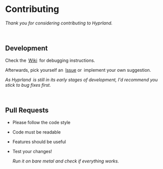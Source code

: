 
# Contributing

*Thank you for considering contributing to Hyprland.*

<br>

## Development

Check the [Wiki] for debugging instructions.

Afterwards, pick yourself an [Issue] or implement your own suggestion.

*As Hyprland is still in its early stages of development, I'd recommend you stick to bug fixes first.*

<br>

## Pull Requests

- Please follow the code style

- Code must be readable

- Features should be useful

- Test your changes!

  *Run it on bare metal and check if everything works.*

<!----------------------------------------------------------------------------->

[Issue]: https://github.com/vaxerski/Hyprland/issues
[Wiki]: https://github.com/vaxerski/Hyprland/wiki/Contributing-&-Debugging
